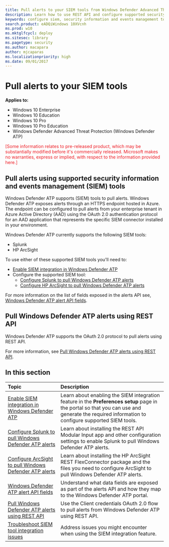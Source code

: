 ```yaml
---
title: Pull alerts to your SIEM tools from Windows Defender Advanced Threat Protection
description: Learn how to use REST API and configure supported security information and events management tools to receive and pull alerts.
keywords: configure siem, security information and events management tools, splunk, arcsight, custom indicators, rest api, alert definitions, indicators of compromise
search.product: eADQiWindows 10XVcnh
ms.prod: w10
ms.mktglfcycl: deploy
ms.sitesec: library
ms.pagetype: security
ms.author: macapara
author: mjcaparas
ms.localizationpriority: high
ms.date: 09/01/2017
---
```


# Pull alerts to your SIEM tools

**Applies to:**

- Windows 10 Enterprise
- Windows 10 Education
- Windows 10 Pro
- Windows 10 Pro Education
- Windows Defender Advanced Threat Protection (Windows Defender ATP)

<span style="color:#ED1C24;">[Some information relates to pre-released product, which may be substantially modified before it's commercially released. Microsoft makes no warranties, express or implied, with respect to the information provided here.]</span>

## Pull alerts using supported security information and events management (SIEM) tools
Windows Defender ATP supports (SIEM) tools to pull alerts. Windows Defender ATP exposes alerts through an HTTPS endpoint hosted in Azure. The endpoint can be configured to pull alerts from your enterprise tenant in Azure Active Directory (AAD) using the OAuth 2.0 authentication protocol for an AAD application that represents the specific SIEM connector installed in your environment.


Windows Defender ATP currently supports the following SIEM tools:

- Splunk
- HP ArcSight

To use either of these supported SIEM tools you'll need to:

- [Enable SIEM integration in Windows Defender ATP](enable-siem-integration-windows-defender-advanced-threat-protection.md)
- Configure the supported SIEM tool:
    - [Configure Splunk to pull Windows Defender ATP alerts](configure-splunk-windows-defender-advanced-threat-protection.md)
    - [Configure HP ArcSight to pull Windows Defender ATP alerts](configure-arcsight-windows-defender-advanced-threat-protection.md)

For more information on the list of fields exposed in the alerts API see, [Windows Defender ATP alert API fields](api-portal-mapping-windows-defender-advanced-threat-protection.md).


## Pull Windows Defender ATP alerts using REST API
Windows Defender ATP supports the OAuth 2.0 protocol to pull alerts using REST API.

For more information, see [Pull Windows Defender ATP alerts using REST API](pull-alerts-using-rest-api-windows-defender-advanced-threat-protection.md).


## In this section

Topic | Description
:---|:---
[Enable SIEM integration in Windows Defender ATP](enable-siem-integration-windows-defender-advanced-threat-protection.md)| Learn about enabling the SIEM integration feature in the **Preferences setup** page in the portal so that you can use and generate the required information to configure supported SIEM tools.
[Configure Splunk to pull Windows Defender ATP alerts](configure-splunk-windows-defender-advanced-threat-protection.md)| Learn about installing the REST API Modular Input app and other configuration settings to enable Splunk to pull Windows Defender ATP alerts.
[Configure ArcSight to pull Windows Defender ATP alerts](configure-arcsight-windows-defender-advanced-threat-protection.md)| Learn about installing the HP ArcSight REST FlexConnector package and the files you need to configure ArcSight to pull Windows Defender ATP alerts.
[Windows Defender ATP alert API fields](api-portal-mapping-windows-defender-advanced-threat-protection.md) | Understand what data fields are exposed as part of the alerts API and how they map to the Windows Defender ATP portal.
[Pull Windows Defender ATP alerts using REST API](pull-alerts-using-rest-api-windows-defender-advanced-threat-protection.md) | Use the Client credentials OAuth 2.0 flow to pull alerts from Windows Defender ATP using REST API.
[Troubleshoot SIEM tool integration issues](troubleshoot-siem-windows-defender-advanced-threat-protection.md) | Address issues you might encounter when using the SIEM integration feature.
